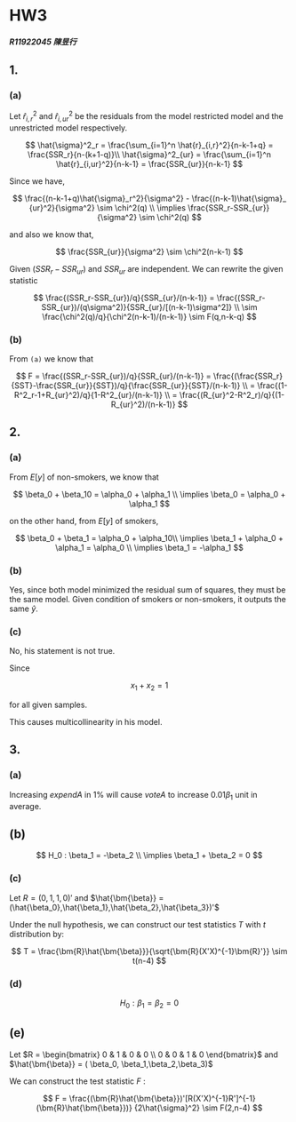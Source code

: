 # HW3

##### R11922045 陳昱行

## 1.

### (a)

Let $\hat{r}_{i,r}^2$ and $\hat{r}_{i,ur}^2$ be the residuals from the model restricted model and the unrestricted model respectively.

$$
\hat{\sigma}^2_r = \frac{\sum_{i=1}^n \hat{r}_{i,r}^2}{n-k-1+q} = \frac{SSR_r}{n-(k+1-q)}\\
\hat{\sigma}^2_{ur} = \frac{\sum_{i=1}^n \hat{r}_{i,ur}^2}{n-k-1} = 
\frac{SSR_{ur}}{n-k-1}
$$

Since we have,

$$
\frac{(n-k-1+q)\hat{\sigma}_r^2}{\sigma^2} - \frac{(n-k-1)\hat{\sigma}_
{ur}^2}{\sigma^2} \sim \chi^2(q) \\
\implies \frac{SSR_r-SSR_{ur}}{\sigma^2} \sim \chi^2(q)
$$

and also we know that,

$$
\frac{SSR_{ur}}{\sigma^2} \sim \chi^2(n-k-1)
$$

Given $(SSR_r-SSR_{ur})$ and $SSR_{ur}$ are independent. We can rewrite the given statistic

$$
\frac{(SSR_r-SSR_{ur})/q}{SSR_{ur}/(n-k-1)} = 
\frac{(SSR_r-SSR_{ur})/(q\sigma^2)}{SSR_{ur}/[(n-k-1)\sigma^2]} \\
\sim \frac{\chi^2(q)/q}{\chi^2(n-k-1)/(n-k-1)} \sim F(q,n-k-q)
$$

### (b)

From `(a)` we know that

$$
F = \frac{(SSR_r-SSR_{ur})/q}{SSR_{ur}/(n-k-1)} = 
\frac{(\frac{SSR_r}{SST}-\frac{SSR_{ur}}{SST})/q}{\frac{SSR_{ur}}{SST}/(n-k-1)} \\
= \frac{(1-R^2_r-1+R_{ur}^2)/q}{1-R^2_{ur}/(n-k-1)} \\
= \frac{(R_{ur}^2-R^2_r)/q}{(1-R_{ur}^2)/(n-k-1)}
$$

## 2.

### (a)

From $E[y]$ of non-smokers, we know that

$$
\beta_0 + \beta_10 = \alpha_0 + \alpha_1 \\
\implies \beta_0 = \alpha_0 + \alpha_1
$$

on the other hand, from $E[y]$ of smokers,

$$
\beta_0 + \beta_1 = \alpha_0 + \alpha_10\\
\implies \beta_1 + \alpha_0 + \alpha_1 = \alpha_0 \\
\implies \beta_1 = -\alpha_1
$$

### (b)

Yes, since both model minimized the residual sum of squares, they must be the same model. Given condition of smokers or non-smokers, it outputs the same $\hat{y}$.

### (c)

No, his statement is not true.

Since

$$
x_1 + x_2 = 1
$$

for all given samples.

This causes multicollinearity in his model.

## 3.

### (a)

Increasing $expendA$ in $1\%$ will cause $voteA$ to increase $0.01\beta_1$ unit in average.

## (b)

$$
H_0 : \beta_1 = -\beta_2 \\
\implies \beta_1 + \beta_2 = 0
$$

### (c)

Let $R = (0,1,1,0)'$ and $\hat{\bm{\beta}} = (\hat{\beta_0},\hat{\beta_1},\hat{\beta_2},\hat{\beta_3})'$

Under the null hypothesis, we can construct our test statistics $T$ with $t$ distribution by:

$$
T = \frac{\bm{R}\hat{\bm{\beta}}}{\sqrt{\bm{R}(X'X)^{-1}\bm{R}'}} \sim t(n-4)
$$

### (d)

$$
H_0 : \beta_1 = \beta_2 = 0
$$

## (e)

Let $R = \begin{bmatrix}  
0 & 1 & 0 & 0 \\  
0 & 0 & 1 & 0  
\end{bmatrix}$ and $\hat{\bm{\beta}} = ( \beta_0, \beta_1,\beta_2,\beta_3)$ 

We can construct the test statistic $F$ :

$$
F = \frac{(\bm{R}\hat{\bm{\beta}})'[R(X'X)^{-1}R']^{-1}(\bm{R}\hat{\bm{\beta}})}
{2\hat{\sigma}^2} \sim F(2,n-4)
$$
